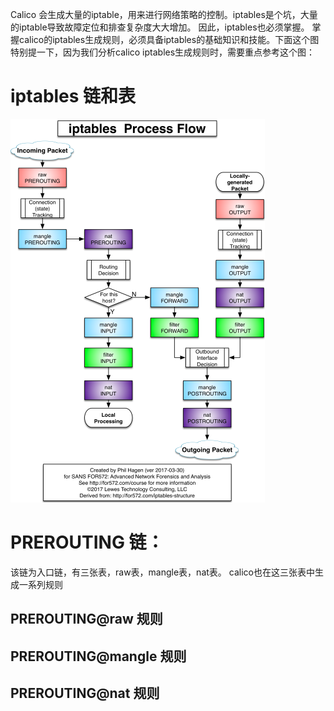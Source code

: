 Calico 会生成大量的iptable，用来进行网络策略的控制。iptables是个坑，大量的iptable导致故障定位和排查复杂度大大增加。
因此，iptables也必须掌握。
掌握calico的iptables生成规则，必须具备iptables的基础知识和技能。下面这个图特别提一下，因为我们分析calico iptables生成规则时，需要重点参考这个图：
# iptables 链和表

![image](https://github.com/zhaoshouzhong/Calico/raw/master/images/iptables.png)

# PREROUTING 链：
该链为入口链，有三张表，raw表，mangle表，nat表。
calico也在这三张表中生成一系列规则
## PREROUTING@raw 规则

## PREROUTING@mangle 规则

## PREROUTING@nat 规则

